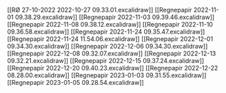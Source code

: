 [[RØ 27-10-2022 2022-10-27 09.33.01.excalidraw]]
[[Regnepapir 2022-11-01 09.38.29.excalidraw]]
[[Regnepapir 2022-11-03 09.39.46.excalidraw]]
[[Regnepapir 2022-11-08 09.38.12.excalidraw]]
[[Regnepapir 2022-11-10 09.36.58.excalidraw]]
[[Regnepapir 2022-11-24 09.35.47.excalidraw]]
[[Regnepapir 2022-11-24 11.54.06.excalidraw]]
[[Regnepapir 2022-12-01 09.34.30.excalidraw]]
[[Regnepapir 2022-12-06 09.34.30.excalidraw]]
[[Regnepapir 2022-12-08 09.32.07.excalidraw]]
[[Regnepapir 2022-12-13 09.32.21.excalidraw]]
[[Regnepapir 2022-12-15 09.37.24.excalidraw]]
[[Regnepapir 2022-12-20 09.40.23.excalidraw]]
[[Regnepapir 2022-12-22 08.28.00.excalidraw]]
[[Regnepapir 2023-01-03 09.31.55.excalidraw]]
[[Regnepapir 2023-01-05 09.28.54.excalidraw]]

